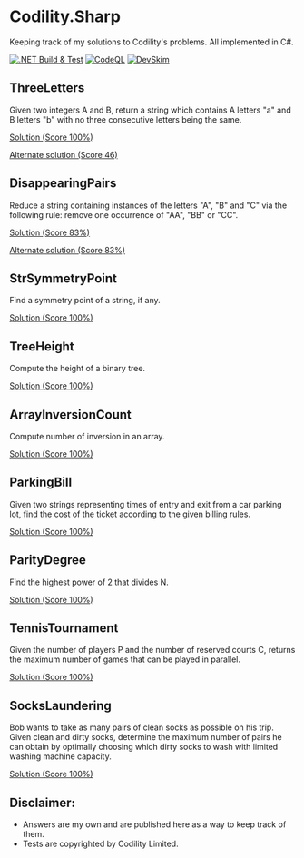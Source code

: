 # Codility.Sharp
Keeping track of my solutions to Codility's problems. All implemented in C#.

[![.NET Build & Test](https://github.com/JCallico/coditily/actions/workflows/dotnet_build_and_test.yml/badge.svg)](https://github.com/JCallico/coditily/actions/workflows/dotnet_build_and_test.yml)
[![CodeQL](https://github.com/JCallico/coditily/actions/workflows/codeql-analysis.yml/badge.svg)](https://github.com/JCallico/coditily/actions/workflows/codeql-analysis.yml)
[![DevSkim](https://github.com/JCallico/coditily/actions/workflows/devskim-analysis.yml/badge.svg)](https://github.com/JCallico/coditily/actions/workflows/devskim-analysis.yml)

## ThreeLetters
Given two integers A and B, return a string which contains A letters "a" and B letters "b" with no three consecutive letters being the same.

[Solution (Score 100%)](src/Exercises/ThreeLetters/Solution.cs)

[Alternate solution (Score 46)](src/Exercises/ThreeLettersRecursive/Solution.cs)

## DisappearingPairs
Reduce a string containing instances of the letters "A", "B" and "C" via the following rule: remove one occurrence of "AA", "BB" or "CC".

[Solution (Score 83%)](src/Exercises/DisappearingPairsSimple/Solution.cs)

[Alternate solution (Score 83%)](src/Exercises//DisappearingPairs/Solution.cs)

## StrSymmetryPoint
Find a symmetry point of a string, if any.

[Solution (Score 100%)](src/Exercises/StrSymmetryPoint/Solution.cs)

## TreeHeight
Compute the height of a binary tree.

[Solution (Score 100%)](src/Exercises/TreeHeight/Solution.cs)

## ArrayInversionCount
Compute number of inversion in an array.

[Solution (Score 100%)](src/Exercises/ArrayInversionCount/Solution.cs)

## ParkingBill
Given two strings representing times of entry and exit from a car parking lot, find the cost of the ticket according to the given billing rules.

[Solution (Score 100%)](src/Exercises/ParkingBill/Solution.cs)

## ParityDegree
Find the highest power of 2 that divides N.

[Solution (Score 100%)](src/Exercises/ParityDegree/Solution.cs)

## TennisTournament
Given the number of players P and the number of reserved courts C, returns the maximum number of games that can be played in parallel.

[Solution (Score 100%)](src/Exercises/TennisTournament/Solution.cs)

## SocksLaundering
Bob wants to take as many pairs of clean socks as possible on his trip. Given clean and dirty socks, determine the maximum number of pairs he can obtain by optimally choosing which dirty socks to wash with limited washing machine capacity.

[Solution (Score 100%)](src/Exercises/SocksLaundering/Solution.cs)

## Disclaimer:
* Answers are my own and are published here as a way to keep track of them.
* Tests are copyrighted by Codility Limited.
